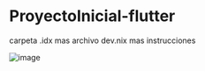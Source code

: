 # ProyectoInicial-flutter
carpeta .idx mas archivo dev.nix mas instrucciones

![image](https://github.com/user-attachments/assets/a5ebc921-6702-40fe-a2ad-5e92ebf433c1)
